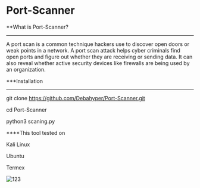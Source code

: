 # Port-Scanner

**What is Port-Scanner?
_________________________________________________________________________

A port scan is a common technique hackers use to discover open doors or weak points in a network. A port scan attack helps cyber criminals find open ports and figure out whether they are receiving or sending data. It can also reveal whether active security devices like firewalls are being used by an organization.

***Installation
_________________________________________________________________________

git clone https://github.com/Debahyper/Port-Scanner.git   

cd Port-Scanner   

python3 scaning.py  



****This tool tested on

Kali Linux   

Ubuntu    

Termex   


![123](https://user-images.githubusercontent.com/123361401/230734135-95130f4a-5d7e-4a95-912f-0ee2bc792e2e.png)
